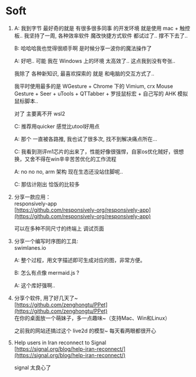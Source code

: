# Soft

1. A: 我到字节 最好奇的就是 有很多很多同事 的开发环境 就是使用 mac + 触控板.. 我坚持了一周, 各种效率软件 魔改快捷方式软件 都试过了.. 撑不下去了..

   B: 哈哈哈我也觉得很顺手啊 是时候分享一波你的魔法操作了

   A: 好吧.. 可能 我在 Windows 上的环境 太高效了.. 这点我到没有夸张..

   我除了 各种新知识, 最喜欢探索的 就是 和电脑的交互方式了..

   我平时使用最多的是 WGesture + Chrome 下的 Vimium, crx Mouse Gesture + Seer + uTools + QTTabber + 罗技鼠标宏 + 自己写的 AHK 模拟鼠标脚本..

   对了 主要离不开 wsl2

   C: 推荐用quicker 感觉比utool好用点

   A: 那个 一直被各路推, 我也试了很多次, 找不到解决痛点所在...

   C: 我看到测评m1芯片的出来了，性能好像很强悍，自家os优化贼好，很想换，又舍不得在win辛辛苦苦优化的工作流程

   A: no no no, arm 架构 现在生态还没站住脚呢..

   C: 那估计刚出 恰饭的比较多

2. 分享一款应用：   
   responsively-app   
   [https://github.com/responsively-org/responsively-app](https://github.com/responsively-org/responsively-app)

   可以在多种不同尺寸的终端上 调试页面

3. 分享一个编写时序图的工具:   
   swimlanes.io

   A: 整个过程，用文字描述即可生成对应的图，非常方便。

   B: 怎么有点像 mermaid.js ?

   A: 这个库好强啊..

4. 分享个软件, 用了好几天了~   
   [https://github.com/zenghongtu/PPet](https://github.com/zenghongtu/PPet)   
   在你的桌面放一个萌妹子，多一点趣味~（支持Mac、Win和Linux）

   之前我的网站还搞过这个 live2d 的模型~ 每天看两眼都很开心

5. Help users in Iran reconnect to Signal   
   [https://signal.org/blog/help-iran-reconnect/](https://signal.org/blog/help-iran-reconnect/)

   signal 太良心了

